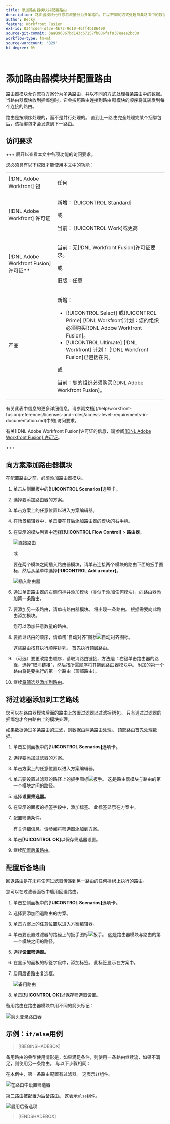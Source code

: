 ```yaml
---
title: 添加路由器模块并配置路由
description: 路由器模块允许您将流量分为多条路由，并以不同的方式处理每条路由中的数据。 路由器模块收到捆绑包后，会按照路由连接到路由器模块的顺序将其转发到每个连接的路由。
author: Becky
feature: Workfront Fusion
exl-id: 8344cde4-df3e-4b72-9d10-46ff4b186400
source-git-commit: 3aa896867bd143c67157fb886fafa37eaee2bc00
workflow-type: tm+mt
source-wordcount: '829'
ht-degree: 0%

---
```


# 添加路由器模块并配置路由

路由器模块允许您将方案分为多条路由，并以不同的方式处理每条路由中的数据。 当路由器模块收到捆绑包时，它会按照路由连接到路由器模块的顺序将其转发到每个连接的路由。

路由是按顺序处理的，而不是并行处理的。 直到上一路由完全处理完某个捆绑包后，该捆绑包才会发送到下一路由。


## 访问要求

+++ 展开以查看本文中各项功能的访问要求。

您必须具有以下权限才能使用本文中的功能：

<table style="table-layout:auto">
 <col> 
 <col> 
 <tbody> 
  <tr> 
   <td role="rowheader">[!DNL Adobe Workfront] 包</td> 
   <td> <p>任何</p> </td> 
  </tr> 
  <tr data-mc-conditions=""> 
   <td role="rowheader">[!DNL Adobe Workfront] 许可证</td> 
   <td> <p>新增： [!UICONTROL Standard]</p><p>或</p><p>当前： [!UICONTROL Work]或更高</p> </td> 
  </tr> 
  <tr> 
   <td role="rowheader">[!DNL Adobe Workfront Fusion] 许可证**</td> 
   <td>
   <p>当前：无[!DNL Workfront Fusion]许可证要求。</p>
   <p>或</p>
   <p>旧版：任意 </p>
   </td> 
  </tr> 
  <tr> 
   <td role="rowheader">产品</td> 
   <td>
   <p>新增：</p> <ul><li>[!UICONTROL Select] 或[!UICONTROL Prime] [!DNL Workfront]计划：您的组织必须购买[!DNL Adobe Workfront Fusion]。</li><li>[!UICONTROL Ultimate] [!DNL Workfront] 计划： [!DNL Workfront Fusion]已包括在内。</li></ul>
   <p>或</p>
   <p>当前：您的组织必须购买[!DNL Adobe Workfront Fusion]。</p>
   </td> 
  </tr>
 </tbody> 
</table>

有关此表中信息的更多详细信息，请参阅文档](/help/workfront-fusion/references/licenses-and-roles/access-level-requirements-in-documentation.md)中的[访问要求。

有关[!DNL Adobe Workfront Fusion]许可证的信息，请参阅[[!DNL Adobe Workfront Fusion] 许可证](/help/workfront-fusion/set-up-and-manage-workfront-fusion/licensing-operations-overview/license-automation-vs-integration.md)。

+++

## 向方案添加路由器模块

在配置路由之前，必须添加路由器模块。

1. 单击左侧面板中的&#x200B;**[!UICONTROL Scenarios]**&#x200B;选项卡。
1. 选择要添加路由器的方案。
1. 单击方案上的任意位置以进入方案编辑器。
1. 在场景编辑器中，单击要在其后添加路由器的模块的右手柄。
1. 在显示的模块列表中选择&#x200B;**[!UICONTROL Flow Control]** > **路由器**。

   ![连接路由](assets/connect-the-router-350x108.png)

   或

   要在两个模块之间插入路由器模块，请单击连接两个模块的路由下面的扳手图标，然后从菜单中选择&#x200B;**[!UICONTROL Add a router]**。

   ![插入路由器](assets/insert-router-350x191.png)
1. 通过单击路由器的右侧句柄并添加模块（类似于添加任何模块），向路由器添加第一条路由。
1. 要添加另一条路由，请单击路由器模块。 将出现一条路由。 根据需要向此路由添加模块。

   您可以添加任意数量的路由。

1. 要验证路由的顺序，请单击“自动对齐”图标![自动对齐图标](assets/auto-align.png)。

   这些路由按其执行顺序排列。 首先执行顶层路由。

1. （可选）要更改路由顺序，请取消路由链接，方法是：右键单击路由器的路径，选择“取消链接”，然后按所需顺序将其拖到路由器模块中。 附加的第一个路由将是要执行的第一个路由（顶部路由）。

1. 继续[将筛选器添加到路由](#add-a-filter-to-a-route)。

## 将过滤器添加到工艺路线

您可以在路由器模块后面的路由上放置过滤器以过滤捆绑包。 只有通过过滤器的捆绑包才会由路由上的模块处理。

如果数据通过多条路由的过滤，则数据由两条路由处理。 顶部路由首先处理数据。

1. 单击左侧面板中的&#x200B;**[!UICONTROL Scenarios]**&#x200B;选项卡。
1. 选择要添加过滤器的方案。
1. 单击方案上的任意位置以进入方案编辑器。
1. 单击要设置过滤器的路径上的扳手图标![扳手](assets/wrench-icon.png)。 这是路由器模块与路由的第一个模块之间的路径。
1. 选择&#x200B;**设置筛选器。**
1. 在显示的面板的标签字段中，添加标签。 此标签显示在方案中。
1. 配置筛选条件。

   有关详细信息，请参阅[将筛选器添加到方案](/help/workfront-fusion/create-scenarios/add-modules/add-a-filter-to-a-scenario.md)。

1. 单击&#x200B;**[!UICONTROL OK]**&#x200B;以保存筛选器设置。

1. 继续[配置后备路由](#configure-a-fallback-route)。

## 配置后备路由

回退路由是在未将任何过滤器传递到另一路由的任何捆绑上执行的路由。

您可以在过滤器面板中启用回退路由。

1. 单击左侧面板中的&#x200B;**[!UICONTROL Scenarios]**&#x200B;选项卡。
1. 选择要添加回退路由的方案。
1. 单击方案上的任意位置以进入方案编辑器。
1. 单击要设置过滤器的路径上的扳手图标![扳手](assets/wrench-icon.png)。 这是路由器模块与路由的第一个模块之间的路径。
1. 选择&#x200B;**设置筛选器。**
1. 在显示的面板的标签字段中，添加标签。 此标签显示在方案中。
1. 启用后备路由复选框。

   ![备用路由](assets/fallback-route-350x260.png)

1. 单击&#x200B;**[!UICONTROL OK]**&#x200B;以保存筛选器设置。

备用路由在路由器模块中用不同的箭头标记：

![箭头登录路由器](assets/arrow-sign-in-router-module-350x361.png)

## 示例：`if/else`用例

>[!BEGINSHADEBOX]

备用路由的典型使用情形是，如果满足条件，则使用一条路由继续流，如果不满足，则使用另一条路由。 与以下步骤相同：

在本例中，第一条路由配置有过滤器。 这表示`if`组件。

![在路由](assets/set-up-a-filter-2-350x242.png)中设置筛选器

第二路由被配置为后备路由。 这表示`else`组件。

![启用后备选项](assets/enable-fallback-route-option-350x238.png)

>[!ENDSHADEBOX]

